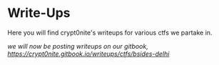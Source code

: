 # Write-Ups

Here you will find crypt0nite's writeups for various ctfs we partake in. 

*we will now be posting writeups on our gitbook, https://crypt0nite.gitbook.io/writeups/ctfs/bsides-delhi*
